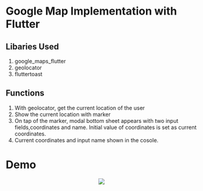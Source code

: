# Google Map Implementation with Flutter


## Libaries Used

1) google_maps_flutter
2) geolocator
3) fluttertoast

## Functions

1) With geolocator, get the current location of the user
2) Show the current location with marker
3) On tap of the marker, modal bottom sheet appears with two input fields,coordinates and name. Initial value of coordinates is set as current coordinates.
4) Current coordinates and input name shown in the cosole.

#        Demo

<p align="center">
 <img src = https://github.com/nusayer/gmap/blob/master/20200910_230654%5B1%5D.gif">




